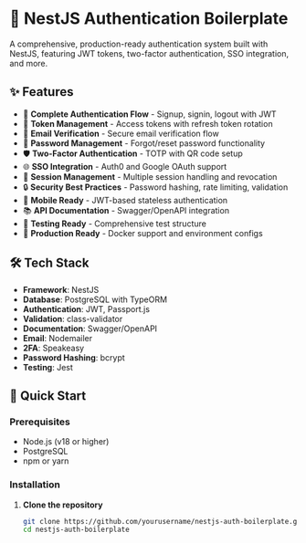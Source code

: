 # 🔐 NestJS Authentication Boilerplate

A comprehensive, production-ready authentication system built with NestJS, featuring JWT tokens, two-factor authentication, SSO integration, and more.

## ✨ Features

- 🔑 **Complete Authentication Flow** - Signup, signin, logout with JWT
- 🔄 **Token Management** - Access tokens with refresh token rotation
- 📧 **Email Verification** - Secure email verification flow
- 🔐 **Password Management** - Forgot/reset password functionality
- 🛡️ **Two-Factor Authentication** - TOTP with QR code setup
- 🌐 **SSO Integration** - Auth0 and Google OAuth support
- 👥 **Session Management** - Multiple session handling and revocation
- 🔒 **Security Best Practices** - Password hashing, rate limiting, validation
- 📱 **Mobile Ready** - JWT-based stateless authentication
- 📚 **API Documentation** - Swagger/OpenAPI integration
- 🧪 **Testing Ready** - Comprehensive test structure
- 🚀 **Production Ready** - Docker support and environment configs

## 🛠️ Tech Stack

- **Framework**: NestJS
- **Database**: PostgreSQL with TypeORM
- **Authentication**: JWT, Passport.js
- **Validation**: class-validator
- **Documentation**: Swagger/OpenAPI
- **Email**: Nodemailer
- **2FA**: Speakeasy
- **Password Hashing**: bcrypt
- **Testing**: Jest

## 🚀 Quick Start

### Prerequisites

- Node.js (v18 or higher)
- PostgreSQL
- npm or yarn

### Installation

1. **Clone the repository**
   ```bash
   git clone https://github.com/yourusername/nestjs-auth-boilerplate.git
   cd nestjs-auth-boilerplate